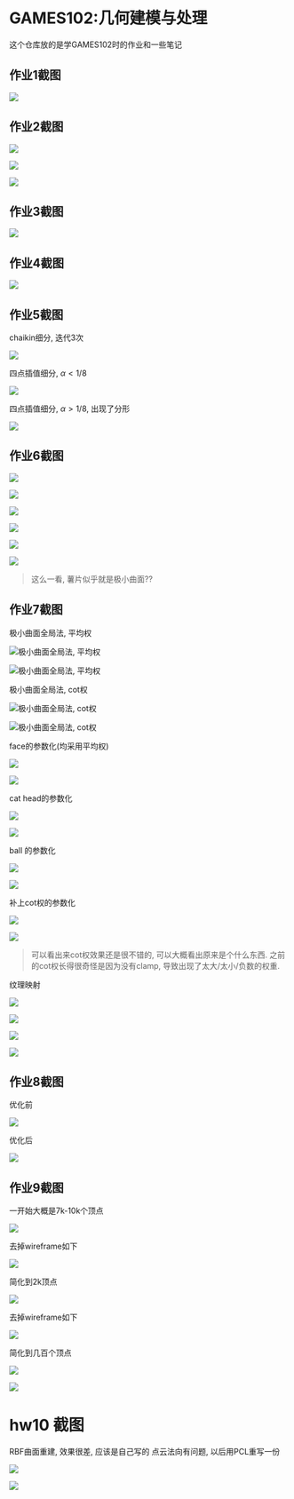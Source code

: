 # GAMES102:几何建模与处理
这个仓库放的是学GAMES102时的作业和一些笔记

## 作业1截图


![](https://raw.githubusercontent.com/zone-1614/pic/main/img/Snipaste_2023-01-26_10-58-38.png)

## 作业2截图


![](https://raw.githubusercontent.com/zone-1614/pic/main/img/hw2_rbf.png)

![](https://raw.githubusercontent.com/zone-1614/pic/main/img/hw2_rbf2.png)

![](https://raw.githubusercontent.com/zone-1614/pic/main/img/hw2_rbf3.png)


## 作业3截图
![](https://raw.githubusercontent.com/zone-1614/pic/main/img/Snipaste_2023-01-26_10-58-11.png)

## 作业4截图
![](https://raw.githubusercontent.com/zone-1614/pic/main/img/cubic_spline2.png)

## 作业5截图
chaikin细分, 迭代3次


![](https://raw.githubusercontent.com/zone-1614/pic/main/img/chaikin%E7%BB%86%E5%88%86.png)


四点插值细分, $\alpha < 1/8$


![](https://raw.githubusercontent.com/zone-1614/pic/main/img/%E5%9B%9B%E7%82%B9%E6%8F%92%E5%80%BC%E7%BB%86%E5%88%86_%E6%AD%A3%E5%B8%B8%E6%83%85%E5%86%B5.png)


四点插值细分, $\alpha > 1/8$, 出现了分形


![](https://raw.githubusercontent.com/zone-1614/pic/main/img/%E5%9B%9B%E7%82%B9%E6%8F%92%E5%80%BC%E7%BB%86%E5%88%86_%E7%97%85%E6%80%81%E6%83%85%E5%86%B5.png)


## 作业6截图
![](https://raw.githubusercontent.com/zone-1614/pic/main/img/face1.png)

![](https://raw.githubusercontent.com/zone-1614/pic/main/img/face2.png)

![](https://raw.githubusercontent.com/zone-1614/pic/main/img/ball1.png)

![](https://raw.githubusercontent.com/zone-1614/pic/main/img/ball2.png)

![](https://raw.githubusercontent.com/zone-1614/pic/main/img/lsmesh1.png)

![](https://raw.githubusercontent.com/zone-1614/pic/main/img/lsmesh2.png)
> 这么一看, 薯片似乎就是极小曲面??

## 作业7截图

极小曲面全局法, 平均权


![极小曲面全局法, 平均权](https://raw.githubusercontent.com/zone-1614/pic/main/img/hw7_%E5%85%A8%E5%B1%80%E6%B3%95_%E5%B9%B3%E5%9D%87%E6%9D%831.png)


![极小曲面全局法, 平均权](https://raw.githubusercontent.com/zone-1614/pic/main/img/hw7_%E5%85%A8%E5%B1%80%E6%B3%95_%E5%B9%B3%E5%9D%87%E6%9D%83_cathead.png)


极小曲面全局法, cot权


![极小曲面全局法, cot权](https://raw.githubusercontent.com/zone-1614/pic/main/img/hw7_%E5%85%A8%E5%B1%80%E6%B3%95_cot%E6%9D%83_face.png)

![极小曲面全局法, cot权](https://raw.githubusercontent.com/zone-1614/pic/main/img/hw7_%E5%85%A8%E5%B1%80%E6%B3%95_cot%E6%9D%83_cathead.png)



face的参数化(均采用平均权)



![](https://raw.githubusercontent.com/zone-1614/pic/main/img/hw7_%E5%8F%82%E6%95%B0%E5%8C%96_%E5%B9%B3%E5%9D%87%E6%9D%83_face.png)

![](https://raw.githubusercontent.com/zone-1614/pic/main/img/hw7_%E5%8F%82%E6%95%B0%E5%8C%96_%E5%B9%B3%E5%9D%87%E6%9D%83_face2.png)


cat head的参数化



![](https://raw.githubusercontent.com/zone-1614/pic/main/img/hw7_%E5%8F%82%E6%95%B0%E5%8C%96_%E5%B9%B3%E5%9D%87%E6%9D%83_cathead.png)

![](https://raw.githubusercontent.com/zone-1614/pic/main/img/hw7_%E5%8F%82%E6%95%B0%E5%8C%96_%E5%B9%B3%E5%9D%87%E6%9D%83_cathead2.png)


ball 的参数化



![](https://raw.githubusercontent.com/zone-1614/pic/main/img/hw7_%E5%8F%82%E6%95%B0%E5%8C%96_%E5%B9%B3%E5%9D%87%E6%9D%83_ball.png)

![](https://raw.githubusercontent.com/zone-1614/pic/main/img/hw7_%E5%8F%82%E6%95%B0%E5%8C%96_%E5%B9%B3%E5%9D%87%E6%9D%83_ball2.png)


补上cot权的参数化



![](https://raw.githubusercontent.com/zone-1614/pic/main/img/hw7_%E5%8F%82%E6%95%B0%E5%8C%96_cot%E6%9D%83_face.png)

![](https://raw.githubusercontent.com/zone-1614/pic/main/img/hw7_%E5%8F%82%E6%95%B0%E5%8C%96_cot%E6%9D%83_face2.png)

> 可以看出来cot权效果还是很不错的, 可以大概看出原来是个什么东西. 之前的cot权长得很奇怪是因为没有clamp, 导致出现了太大/太小/负数的权重.

纹理映射


![](https://raw.githubusercontent.com/zone-1614/pic/main/img/hw7_%E7%BA%B9%E7%90%86%E6%98%A0%E5%B0%843.png)

![](https://raw.githubusercontent.com/zone-1614/pic/main/img/hw7_%E7%BA%B9%E7%90%86%E6%98%A0%E5%B0%84.png)

![](https://raw.githubusercontent.com/zone-1614/pic/main/img/hw7_%E7%BA%B9%E7%90%86%E6%98%A0%E5%B0%844.png)

![](https://raw.githubusercontent.com/zone-1614/pic/main/img/hw7_%E7%BA%B9%E7%90%86%E6%98%A0%E5%B0%845.png)


## 作业8截图

优化前

![](https://raw.githubusercontent.com/zone-1614/pic/main/img/hw8_voronoi.png)

优化后

![](https://raw.githubusercontent.com/zone-1614/pic/main/img/hw8_voronoi2.png)


## 作业9截图

一开始大概是7k-10k个顶点


![](https://raw.githubusercontent.com/zone-1614/pic/main/img/hw9_qem_1.png)

去掉wireframe如下


![](https://raw.githubusercontent.com/zone-1614/pic/main/img/hw9_qem_11.png)


简化到2k顶点


![](https://raw.githubusercontent.com/zone-1614/pic/main/img/hw9_qem_2.png)

去掉wireframe如下


![](https://raw.githubusercontent.com/zone-1614/pic/main/img/hw9_qem_22.png)


简化到几百个顶点


![](https://raw.githubusercontent.com/zone-1614/pic/main/img/hw9_qem_3.png)

![](https://raw.githubusercontent.com/zone-1614/pic/main/img/hw9_qem_33.png)



# hw10 截图

RBF曲面重建, 效果很差, 应该是自己写的 点云法向有问题, 以后用PCL重写一份

![](https://raw.githubusercontent.com/zone-1614/pic/main/img/hw10.png)


![](https://raw.githubusercontent.com/zone-1614/pic/main/img/hw10_2.png)